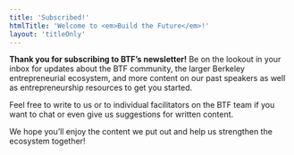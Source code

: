 ```yaml
---
title: 'Subscribed!'
htmlTitle: 'Welcome to <em>Build the Future</em>!'
layout: 'titleOnly'
---
```


**Thank you for subscribing to BTF’s newsletter!** Be on the lookout in your inbox for updates about the BTF community, the larger Berkeley entrepreneurial ecosystem, and more content on our past speakers as well as entrepreneurship resources to get you started. 

Feel free to write to us or to individual facilitators on the BTF team if you want to chat or even give us suggestions for written content.

We hope you’ll enjoy the content we put out and help us strengthen the ecosystem together!